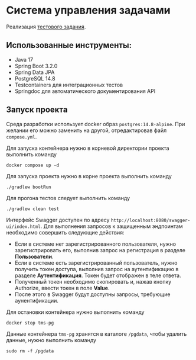 # Система управления задачами

Реализация [тестового задания](https://docs.yandex.ru/docs/view?url=ya-disk-public%3A%2F%2FzSjJn%2BolC8zZAWTbGeRIkTBCYzscJ0AKViVuhL%2FU%2F6kHb7HLtcsOrKwkaYV9B9jHq%2FJ6bpmRyOJonT3VoXnDag%3D%3D%3A%2F%D0%A2%D0%97%20%D0%B4%D0%B6%D0%B0%D0%B2%D0%B0%20(1).docx&name=%D0%A2%D0%97%20%D0%B4%D0%B6%D0%B0%D0%B2%D0%B0%20(1).docx&nosw=1).

## Использованные инструменты:
- Java 17
- Spring Boot 3.2.0
- Spring Data JPA
- PostgreSQL 14.8
- Testcontainers для интеграционных тестов
- Springdoc для автоматического документирования API

## Запуск проекта

Среда разработки использует docker образ `postgres:14.8-alpine`. При желании его можно заменить на другой, отредактировав файл `compose.yml`.

Для запуска контейнера нужно в корневой директории проекта выполнить команду
```shell
docker compose up -d
```
Для запуска проекта нужно в корне проекта выполнить команду
```shell
./gradlew bootRun
```
Для прогона тестов следует выполнить команду
```shell
./gradlew clean test
```

Интерфейс Swagger доступен по адресу `http://localhost:8080/swagger-ui/index.html`.
Для выполнения запросов к защищенным эндпоинтам необходимо совершить следующие действия:
- Если в системе нет зарегистрированного пользователя, нужно зарегистрировать его, выполнив запрос на регистрация в разделе **Пользователи**.
- Если в системе есть зарегистрированный пользователь, нужно получить токен доступа, выполнив запрос на аутентификацию в разделе **Аутентификация**. Токен будет отображен в теле ответа.
- Полученный токен необходимо скопировать и, нажав кнопку Authorize, ввести токен в поле **Value**.
- После этого в Swagger будут доступны запросы, требующие аунентификации. 

Для остановки контейнера нужно выполнить команду
```shell
docker stop tms-pg
```
Данные контейнера `tms-pg` хранятся в каталоге `/pgdata`, чтобы удалить данные, нужно выполнить команду
```shell
sudo rm -f /pgdata
```
